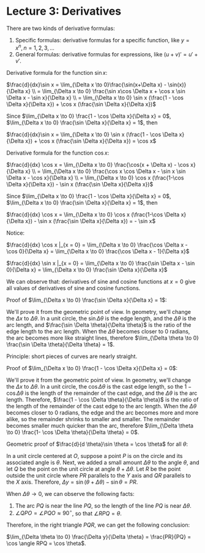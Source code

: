 # Lecture 3: Derivatives

There are two kinds of derivative formulas:

1. Specific formulas: derivative formulas for a specific function, like $y = x^n, n=1,2,3,...$
2. General formulas: derivative formulas for expressions, like $(u + v)'= u' + v'$.

Derivative formula for the function $\sin x$:

$\frac{d}{dx}\sin x = \lim_{\Delta x \to 0}\frac{\sin(x+\Delta x) - \sin(x)}{\Delta x} \\ = \lim_{\Delta x \to 0} \frac{\sin x\cos \Delta x + \cos x \sin \Delta x - \sin x}{\Delta x} \\ = \lim_{\Delta x \to 0} \sin x (\frac{1 - \cos \Delta x}{\Delta x}) + \cos x (\frac{\sin \Delta x}{\Delta x})$

Since $\lim_{\Delta x \to 0} \frac{1 - \cos \Delta x}{\Delta x} = 0$, $\lim_{\Delta x \to 0} \frac{\sin \Delta x}{\Delta x} = 1$, then

$\frac{d}{dx}\sin x = \lim_{\Delta x \to 0} \sin x (\frac{1 - \cos \Delta x}{\Delta x}) + \cos x (\frac{\sin \Delta x}{\Delta x}) = \cos x$

Derivative formula for the function $\cos x$:

$\frac{d}{dx} \cos x = \lim_{\Delta x \to 0} \frac{\cos(x + \Delta x) - \cos x}{\Delta x} \\ = \lim_{\Delta x \to 0} \frac{\cos x \cos \Delta x - \sin x \sin \Delta x - \cos x}{\Delta x} \\ = \lim_{\Delta x \to 0} \cos x (\frac{1-\cos \Delta x}{\Delta x}) - \sin x (\frac{\sin \Delta x}{\Delta x})$

Since $\lim_{\Delta x \to 0} \frac{1 - \cos \Delta x}{\Delta x} = 0$, $\lim_{\Delta x \to 0} \frac{\sin \Delta x}{\Delta x} = 1$, then

$\frac{d}{dx} \cos x = \lim_{\Delta x \to 0} \cos x (\frac{1-\cos \Delta x}{\Delta x}) - \sin x (\frac{\sin \Delta x}{\Delta x}) = - \sin x$

Notice:

$\frac{d}{dx} \cos x |_{x = 0} = \lim_{\Delta x \to 0} \frac{\cos \Delta x - \cos 0}{\Delta x} = \lim_{\Delta x \to 0} \frac{\cos \Delta x - 1}{\Delta x}$

$\frac{d}{dx} \sin x |_{x = 0} = \lim_{\Delta x \to 0} \frac{\sin \Delta x - \sin 0}{\Delta x} = \lim_{\Delta x \to 0} \frac{\sin \Delta x}{\Delta x}$

We can observe that: derivatives of sine and cosine functions at $x = 0$ give all values of derivatives of sine and cosine functions.

Proof of $\lim_{\Delta x \to 0} \frac{\sin \Delta x}{\Delta x} = 1$:

We'll prove it from the geometric point of view. In geometry, we'll change the $\Delta x$ to $\Delta \theta$. In a unit circle, the $\sin \Delta \theta$ is the edge length, and the $\Delta \theta$ is the arc length, and $\frac{\sin \Delta \theta}{\Delta \theta}$ is the ratio of the edge length to the arc length. When the $\Delta \theta$ becomes closer to 0 radians, the arc becomes more like straight lines, therefore $\lim_{\Delta \theta \to 0} \frac{\sin \Delta \theta}{\Delta \theta} = 1$.

Principle: short pieces of curves are nearly straight.

Proof of $\lim_{\Delta x \to 0} \frac{1 - \cos \Delta x}{\Delta x} = 0$:

We'll prove it from the geometric point of view. In geometry, we'll change the $\Delta x$ to $\Delta \theta$. In a unit circle, the $\cos \Delta \theta$ is the cast edge length, so the $1 - \cos \Delta \theta$ is the length of the remainder of the cast edge, and the $\Delta \theta$ is the arc length. Therefore, $\frac{1 - \cos \Delta \theta}{\Delta \theta}$ is the ratio of the length of the remainder of the cast edge to the arc length. When the $\Delta \theta$ becomes closer to 0 radians, the edge and the arc becomes more and more alike, so the remainder shrinks to smaller and smaller. The remainder becomes smaller much quicker than the arc, therefore $\lim_{\Delta \theta \to 0} \frac{1- \cos \Delta \theta}{\Delta \theta} = 0$.

Geometric proof of $\frac{d}{d \theta}\sin \theta = \cos \theta$ for all $\theta$:

In a unit circle centered at $O$, suppose a point $P$ is on the circle and its associated angle is $\theta$. Next, we added a small amount $\Delta \theta$ to the angle $\theta$, and let $Q$ be the point on the unit circle at angle $\theta + \Delta \theta$. Let $R$ be the point outside the unit circle where $PR$ parallels to the $Y$ axis and $QR$ parallels to the $X$ axis. Therefore, $\Delta y = \sin(\theta + \Delta \theta) - \sin \theta = PR$.

When $\Delta \theta \to 0$, we can observe the following facts:

1. The arc $PQ$ is near the line $PQ$, so the length of the line $PQ$ is near $\Delta \theta$.
2. $\angle QPO = \angle PQO \approx 90^\circ$, so that $\angle RPQ = \theta$.

Therefore, in the right triangle $PQR$, we can get the following conclusion:

$\lim_{\Delta \theta \to 0} \frac{\Delta y}{\Delta \theta} = \frac{PR}{PQ} = \cos \angle RPQ = \cos \theta$.